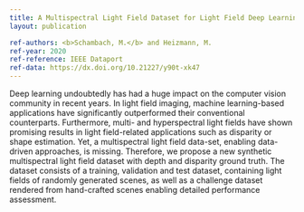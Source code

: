 ```yaml
---
title: A Multispectral Light Field Dataset for Light Field Deep Learning
layout: publication

ref-authors: <b>Schambach, M.</b> and Heizmann, M.
ref-year: 2020
ref-reference: IEEE Dataport
ref-data: https://dx.doi.org/10.21227/y90t-xk47
---
```


Deep learning undoubtedly has had a huge impact on the computer vision community in recent years. In light field imaging, machine learning-based applications have significantly outperformed their conventional counterparts. Furthermore, multi- and hyperspectral light fields have shown promising results in light field-related applications such as disparity or shape estimation. Yet, a multispectral light field data\-set, enabling data-driven approaches, is missing. Therefore, we propose a new synthetic multispectral light field dataset with depth and disparity ground truth. The dataset consists of a training, validation and test dataset, containing light fields of randomly generated scenes, as well as a challenge dataset rendered from hand-crafted scenes enabling detailed performance assessment.
